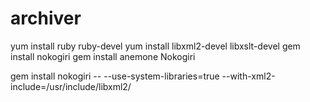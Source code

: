 # archiver

yum install ruby ruby-devel
yum install libxml2-devel libxslt-devel
gem install nokogiri
gem install anemone
Nokogiri

gem install nokogiri -- --use-system-libraries=true --with-xml2-include=/usr/include/libxml2/